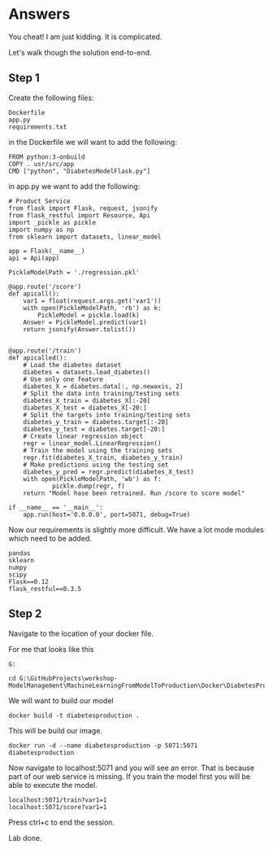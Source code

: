 # Answers 

You cheat! I am just kidding. It is complicated. 

Let's walk though the solution end-to-end.

## Step 1

Create the following files: 
```
Dockerfile
app.py
requirements.txt
```

in the Dockerfile we will want to add the following: 

```
FROM python:3-onbuild
COPY . usr/src/app
CMD ["python", "DiabetesModelFlask.py"]
```

in app.py we want to add the following: 

```
# Product Service
from flask import Flask, request, jsonify
from flask_restful import Resource, Api
import _pickle as pickle
import numpy as np
from sklearn import datasets, linear_model

app = Flask(__name__)
api = Api(app)

PickleModelPath = './regression.pkl'

@app.route('/score')
def apicall():  
    var1 = float(request.args.get('var1'))
    with open(PickleModelPath, 'rb') as k:
        PickleModel = pickle.load(k)
    Answer = PickleModel.predict(var1)
    return jsonify(Answer.tolist())


@app.route('/train')
def apicalled():
    # Load the diabetes dataset
    diabetes = datasets.load_diabetes()
    # Use only one feature
    diabetes_X = diabetes.data[:, np.newaxis, 2]
    # Split the data into training/testing sets
    diabetes_X_train = diabetes_X[:-20]
    diabetes_X_test = diabetes_X[-20:]
    # Split the targets into training/testing sets
    diabetes_y_train = diabetes.target[:-20]
    diabetes_y_test = diabetes.target[-20:]
    # Create linear regression object
    regr = linear_model.LinearRegression()
    # Train the model using the training sets
    regr.fit(diabetes_X_train, diabetes_y_train)
    # Make predictions using the testing set
    diabetes_y_pred = regr.predict(diabetes_X_test)
    with open(PickleModelPath, 'wb') as f:
            pickle.dump(regr, f)  
    return "Model hase been retrained. Run /score to score model"

if __name__ == '__main__':
    app.run(host='0.0.0.0', port=5071, debug=True)
```

Now our requirements is slightly more difficult. We have a lot mode modules which need to be added. 

```
pandas
sklearn
numpy
scipy
Flask==0.12
flask_restful==0.3.5
```

## Step 2

Navigate to the location of your docker file.

For me that looks like this
```
G:

cd G:\GitHubProjects\workshop-ModelManagement\MachineLearningFromModelToProduction\Docker\DiabetesProductionDocker
```

We will want to build our model 

```
docker build -t diabetesproduction .
```

This will be build our image. 

```
docker run -d --name diabetesproduction -p 5071:5071 diabetesproduction
```

Now navigate to localhost:5071 and you will see an error. 
That is because part of our web service is missing. If you train the model first you will be able to execute the model. 

```
localhost:5071/train?var1=1
localhost:5071/score?var1=1
```

Press ctrl+c to end the session. 

Lab done.
